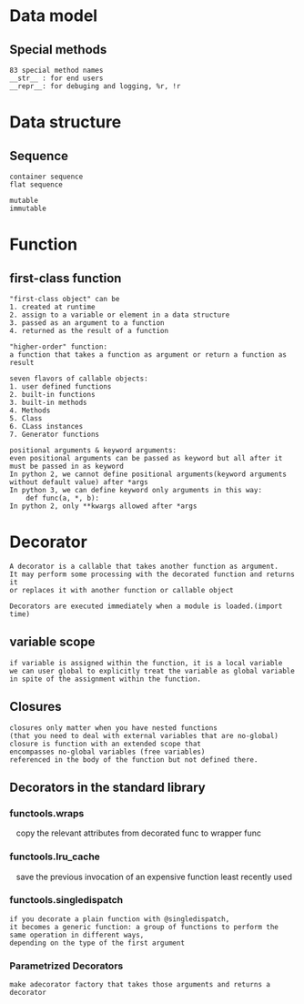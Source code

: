 
# Data model
## Special methods
    83 special method names
    __str__ : for end users
    __repr__: for debuging and logging, %r, !r
    
# Data structure
## Sequence
    container sequence
    flat sequence
    
    mutable
    immutable
    
    
# Function
## first-class function
    "first-class object" can be    
    1. created at runtime
    2. assign to a variable or element in a data structure
    3. passed as an argument to a function
    4. returned as the result of a function
   
    "higher-order" function:
    a function that takes a function as argument or return a function as result
    
    seven flavors of callable objects:
    1. user defined functions
    2. built-in functions
    3. built-in methods
    4. Methods
    5. Class
    6. CLass instances
    7. Generator functions

    positional arguments & keyword arguments:
    even positional arguments can be passed as keyword but all after it must be passed in as keyword
    In python 2, we cannot define positional arguments(keyword arguments without default value) after *args
    In python 3, we can define keyword only arguments in this way:
        def func(a, *, b):
    In python 2, only **kwargs allowed after *args    
    
# Decorator
    A decorator is a callable that takes another function as argument.
    It may perform some processing with the decorated function and returns it 
    or replaces it with another function or callable object
    
    Decorators are executed immediately when a module is loaded.(import time)
    
## variable scope
    if variable is assigned within the function, it is a local variable
    we can user global to explicitly treat the variable as global variable 
    in spite of the assignment within the function.

## Closures
    closures only matter when you have nested functions 
    (that you need to deal with external variables that are no-global)
    closure is function with an extended scope that 
    encompasses no-global variables (free variables) 
    referenced in the body of the function but not defined there.


## Decorators in the standard library
### functools.wraps
    copy the relevant attributes from decorated func to wrapper func
    
### functools.lru_cache
    save the previous invocation of an expensive function
    least recently used
    
### functools.singledispatch
    if you decorate a plain function with @singledispatch, 
    it becomes a generic function: a group of functions to perform the same operation in different ways, 
    depending on the type of the first argument
    
### Parametrized Decorators
    make adecorator factory that takes those arguments and returns a decorator
